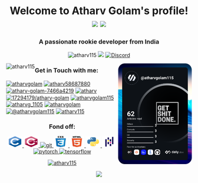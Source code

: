 <h1 align="center">
    Welcome to Atharv Golam's profile!
    <img src="https://media.giphy.com/media/hvRJCLFzcasrR4ia7z/giphy.gif" width="40">
    <!-- <img src="https://user-images.githubusercontent.com/86460457/165212975-8d977ede-fed9-443b-9dec-f03895497c35.png"> -->
    <a href="https://git.io/typing-svg">
        <img
            src="https://readme-typing-svg.herokuapp.com?font=Cascadia+Code+&size=20&duration=4000&color=A100FF&center=true&vCenter=true&width=450&height=45&lines=Always+Learning+new+things;Developing+Real+World+Sloutions!!" /></a>
</h1>
<h3 align="center">A passionate rookie developer from India</h3>

<p align="center">
    <img src="https://komarev.com/ghpvc/?username=atharv115&label=Visitors&style=plastic" alt="atharv115" />
    <a href="https://github.com/Atharv115?tab=followers" alt="GitHub Followers" title="GitHub Followers">
        <img src="https://img.shields.io/github/followers/atharv115?logo=github&style=plastic" /></a>
    <a href="https://discord.com/channels/908991103749984256" alt="Discord" title="Atharv Golam's Server">
        <img alt="Discord"
            src="https://img.shields.io/discord/908991103749984256?color=blue&logo=discord&logoColor=white&style=plastic"></a>
</p>
<p>
    <a href="https://github.com/anuraghazra/github-readme-stats"><img align="left"
            src="https://github-readme-stats.vercel.app/api?username=atharv115&show_icons=true&include_all_commits=true&hide_border=true&theme=jolly&border_radius=25&line_height=28&icon_color=68f8f1&hide=issues,contribs"
            alt="atharv115" /></a>
            <a href="https://app.daily.dev/atharvgolam115"><img align="right"
            src="https://github.com/Atharv115/Atharv115/blob/main/devcard.svg" width="200"
            alt="Atharv Golam's Dev Card" /></a>
</p>
<h3 align="left">Get in Touch with me:</h3>
<p align="left">
    <a href="https://www.behance.net/atharvgolam" target="blank"><img align="center"
            src="https://raw.githubusercontent.com/rahuldkjain/github-profile-readme-generator/master/src/images/icons/Social/behance.svg"
            alt="atharvgolam" height="30" width="40" /></a>
    <a href="https://twitter.com/atharv58687880" target="blank"><img align="center"
            src="https://raw.githubusercontent.com/rahuldkjain/github-profile-readme-generator/master/src/images/icons/Social/twitter.svg"
            alt="atharv58687880" height="30" width="40" /></a>
    <a href="https://linkedin.com/in/atharv-golam-7466a4219" target="blank"><img align="center"
            src="https://raw.githubusercontent.com/rahuldkjain/github-profile-readme-generator/master/src/images/icons/Social/linked-in-alt.svg"
            alt="atharv-golam-7466a4219" height="30" width="40" /></a>
    <a href="https://dev.to/atharv" target="blank"><img align="center"
            src="https://www.vectorlogo.zone/logos/devto/devto-icon.svg" alt="atharv" height="40" width="40" /></a>
    <a href="https://stackoverflow.com/users/17294179/atharv-golam" target="blank"><img align="center"
            src="https://raw.githubusercontent.com/rahuldkjain/github-profile-readme-generator/master/src/images/icons/Social/stack-overflow.svg"
            alt="17294179/atharv-golam" height="30" width="40" /></a>
    <a href="https://www.hackerrank.com/atharvgolam115" target="blank"><img align="center"
            src="https://raw.githubusercontent.com/rahuldkjain/github-profile-readme-generator/master/src/images/icons/Social/hackerrank.svg"
            alt="atharvgolam115" height="30" width="40" /></a>
    <a href="https://www.codechef.com/users/atharvg_1105" target="blank"><img align="center"
            src="https://cdn.jsdelivr.net/npm/simple-icons@3.1.0/icons/codechef.svg" alt="atharvg_1105" height="30"
            width="40" /></a>
    <a href="https://codeforces.com/profile/atharvgolam" target="blank"><img align="center"
            src="https://raw.githubusercontent.com/rahuldkjain/github-profile-readme-generator/master/src/images/icons/Social/codeforces.svg"
            alt="atharvgolam" height="30" width="40" /></a>
    <a href="https://www.hackerearth.com/@atharvgolam115" target="blank"><img align="center"
            src="https://raw.githubusercontent.com/rahuldkjain/github-profile-readme-generator/master/src/images/icons/Social/hackerearth.svg"
            alt="@atharvgolam115" height="30" width="40" /></a>
    <a href="https://www.leetcode.com/atharv115" target="blank"><img align="center"
            src="https://raw.githubusercontent.com/rahuldkjain/github-profile-readme-generator/master/src/images/icons/Social/leet-code.svg"
            alt="atharv115" height="30" width="40" /></a>
</p>

<h3 align="center">Fond off:</h3>
<p align="center">
    <a href="https://www.cprogramming.com/" target="_blank" rel="noreferrer">
        <img src="https://raw.githubusercontent.com/devicons/devicon/master/icons/c/c-original.svg" alt="c" width="40"
            height="30" />
    </a>
    <a href="https://www.w3schools.com/cpp/" target="_blank" rel="noreferrer">
        <img src="https://raw.githubusercontent.com/devicons/devicon/master/icons/cplusplus/cplusplus-original.svg"
            alt="cplusplus" width="40" height="30" />
    </a>
    <a href="https://git-scm.com/" target="_blank" rel="noreferrer">
        <img src="https://www.vectorlogo.zone/logos/git-scm/git-scm-icon.svg" alt="git" width="40" height="30" />
    </a>
    <a href="https://www.w3schools.com/css/" target="_blank" rel="noreferrer">
        <img src="https://raw.githubusercontent.com/devicons/devicon/master/icons/css3/css3-original-wordmark.svg"
            alt="css3" width="40" height="30" />
    </a>
    <a href="https://www.w3.org/html/" target="_blank" rel="noreferrer">
        <img src="https://raw.githubusercontent.com/devicons/devicon/master/icons/html5/html5-original-wordmark.svg"
            alt="html5" width="40" height="30" />
    </a>
    <a href="https://www.python.org" target="_blank" rel="noreferrer">
        <img src="https://raw.githubusercontent.com/devicons/devicon/master/icons/python/python-original.svg"
            alt="python" width="40" height="30" />
    </a>
    <a href="https://pandas.pydata.org/" target="_blank" rel="noreferrer">
        <img src="https://raw.githubusercontent.com/devicons/devicon/2ae2a900d2f041da66e950e4d48052658d850630/icons/pandas/pandas-original.svg"
            alt="pandas" width="40" height="30" />
    </a>
    <a href="https://pytorch.org/" target="_blank" rel="noreferrer">
        <img src="https://www.vectorlogo.zone/logos/pytorch/pytorch-icon.svg" alt="pytorch" width="30" height="30" />
    </a>
    <a href="https://www.tensorflow.org" target="_blank" rel="noreferrer">
        <img src="https://www.vectorlogo.zone/logos/tensorflow/tensorflow-icon.svg" alt="tensorflow" width="30"
            height="30" />
    </a>
<p align="center"> <a href="https://github.com/ryo-ma/github-profile-trophy"><img
            src="https://github-profile-trophy.vercel.app/?username=atharv115&hide_border=true&no-bg=true&theme=tokyonight"
            alt="atharv115" /></a>
</p>

<!-- [![Readme Quotes](https://quotes-github-readme.vercel.app/api?type=vertical&theme=catppuccin)](https://github.com/piyushsuthar/github-readme-quotes) -->
<p align="center">
  <img src="https://capsule-render.vercel.app/api?type=waving&color=gradient&height=110&section=footer&animation=twinkling"/>
</p>